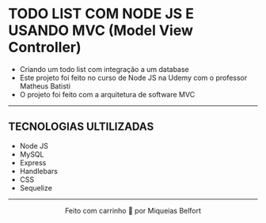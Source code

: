 # TODO LIST COM NODE JS E USANDO MVC (Model View Controller)
* Criando um todo list com integração a um database
* Este projeto foi feito no curso de Node JS na Udemy com o professor Matheus Batisti
* O projeto foi feito com a arquitetura de software MVC

___

## TECNOLOGIAS ULTILIZADAS
* Node JS
* MySQL
* Express
* Handlebars
* CSS
* Sequelize

___
 
<div align="center">
  <p>Feito com carrinho 💙 por Miqueias Belfort</p>
</div>
